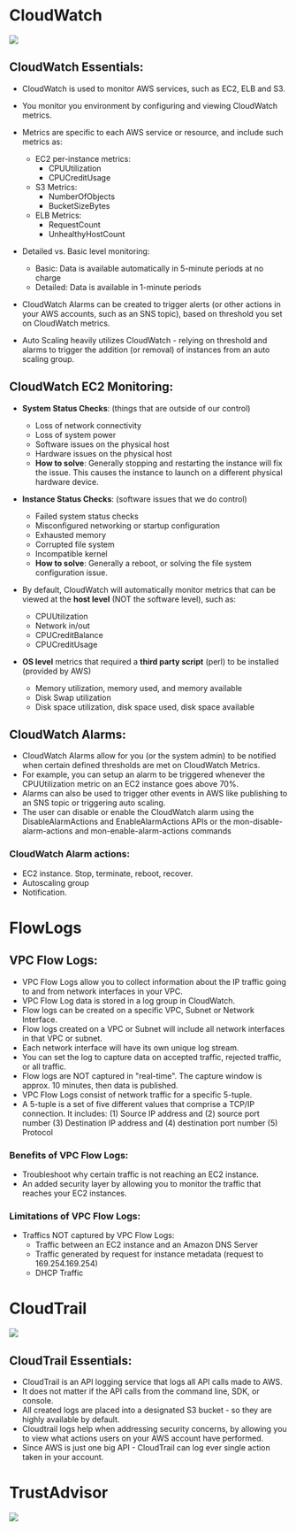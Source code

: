 # CloudWatch
![](https://github.com/lannyzhujin/AWS_CSA_Feb_2018/blob/master/AWS_CSA-Associate/img/CloudWatch.PNG)
## CloudWatch Essentials:  

 - CloudWatch is used to monitor AWS services, such as EC2, ELB and S3.
 - You monitor you environment by configuring and viewing CloudWatch metrics.
 - Metrics are specific to each AWS service or resource, and include such metrics as:
     - EC2 per-instance metrics:
         - CPUUtilization
         - CPUCreditUsage 
     - S3 Metrics:
	     - NumberOfObjects
		 - BucketSizeBytes
	 - ELB Metrics:
    	 - RequestCount
		 - UnhealthyHostCount 

 - Detailed vs. Basic level monitoring:
     - Basic: Data is available automatically in 5-minute periods at no charge
	 - Detailed: Data is available in 1-minute periods 

 - CloudWatch Alarms can be created to trigger alerts (or other actions in your AWS accounts, such as an SNS topic), based on threshold you set on CloudWatch metrics.
 - Auto Scaling heavily utilizes CloudWatch - relying on threshold and alarms to trigger the addition (or removal) of instances from an auto scaling group. 

## CloudWatch EC2 Monitoring:  
 - **System Status Checks**: (things that are outside of our control)
     - Loss of network connectivity
	 - Loss of system power
	 - Software issues on the physical host
	 - Hardware issues on the physical host
	 - **How to solve**: Generally stopping and restarting the instance will fix the issue. This causes the instance to launch on a different physical hardware device. 
	 
 - **Instance Status Checks**: (software issues that we do control)
     - Failed system status checks
	 - Misconfigured networking or startup configuration
	 - Exhausted memory
	 - Corrupted file system
	 - Incompatible kernel
	 - **How to solve**: Generally a reboot, or solving the file system configuration issue. 
	 
 - By default, CloudWatch will automatically monitor metrics that can be viewed at the **host level** (NOT the software level), such as: 
     - CPUUtilization
	 - Network in/out
	 - CPUCreditBalance
	 - CPUCreditUsage 
	 
 - **OS level** metrics that required a **third party script** (perl) to be installed (provided by AWS)
     - Memory utilization, memory used, and memory available
	 - Disk Swap utilization
	 - Disk space utilization, disk space used, disk space available 

## CloudWatch Alarms:  
 - CloudWatch Alarms allow for you (or the system admin) to be notified when certain defined thresholds are met on CloudWatch Metrics.
 - For example, you can setup an alarm to be triggered whenever the CPUUtilization metric on an EC2 instance goes above 70%.
 - Alarms can also be used to trigger other events in AWS like publishing to an SNS topic or triggering auto scaling. 
 - The user can disable or enable the CloudWatch alarm using the DisableAlarmActions and
EnableAlarmActions APIs or the mon-disable-alarm-actions and mon-enable-alarm-actions
commands
### CloudWatch Alarm actions:
 - EC2 instance. Stop, terminate, reboot, recover.
 - Autoscaling group
 - Notification.

# FlowLogs
## VPC Flow Logs:  
 - VPC Flow Logs allow you to collect information about the IP traffic going to and from network interfaces in your VPC.
 - VPC Flow Log data is stored in a log group in CloudWatch.
 - Flow logs can be created on a specific VPC, Subnet or Network Interface. 
 - Flow logs created on a VPC or Subnet will include all network interfaces in that VPC or subnet.
 - Each network interface will have its own unique log stream.
 - You can set the log to capture data on accepted traffic, rejected traffic, or all traffic.
 - Flow logs are NOT captured in "real-time". The capture window is approx. 10 minutes, then data is published.
 - VPC Flow Logs consist of network traffic for a specific 5-tuple.
 - A 5-tuple is a set of five different values that comprise a TCP/IP connection. It includes:
     (1) Source IP address and 
	 (2) source port number 
	 (3) Destination IP address and 
	 (4) destination port number 
	 (5) Protocol 
### Benefits of VPC Flow Logs:
 - Troubleshoot why certain traffic is not reaching an EC2 instance.
 - An added security layer by allowing you to monitor the traffic that reaches your EC2 instances. 
### Limitations of VPC Flow Logs:
 - Traffics NOT captured by VPC Flow Logs:
     - Traffic between an EC2 instance and an Amazon DNS Server
	 - Traffic generated by request for instance metadata (request to 169.254.169.254)
	 - DHCP Traffic 
	 
# CloudTrail
![](https://github.com/lannyzhujin/AWS_CSA_Feb_2018/blob/master/AWS_CSA-Associate/img/CloudTrail.PNG)
## CloudTrail Essentials:  
 - CloudTrail is an API logging service that logs all API calls made to AWS.
 - It does not matter if the API calls from the command line, SDK, or console.
 - All created logs are placed into a designated S3 bucket - so they are highly available by default.
 - Cloudtrail logs help when addressing security concerns, by allowing you to view what actions users on your AWS account have performed.
 - Since AWS is just one big API - CloudTrail can log ever single action taken in your account. 

# TrustAdvisor
![](https://github.com/lannyzhujin/AWS_CSA_Feb_2018/blob/master/AWS_CSA-Associate/img/TrustAdvisor.PNG)
